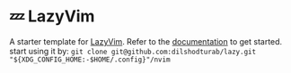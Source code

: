 # 💤 LazyVim

A starter template for [LazyVim](https://github.com/LazyVim/LazyVim).
Refer to the [documentation](https://lazyvim.github.io/installation) to get started.
start using it by: `git clone git@github.com:dilshodturab/lazy.git "${XDG_CONFIG_HOME:-$HOME/.config}"/nvim`

